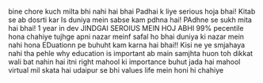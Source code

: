 bine chore kuch milta bhi nahi hai bhai
Padhai k liye serious hoja bhai!
Kitab se ab dosrti kar
Is duniya mein sabse kam pdhna hai!
PAdhne se sukh mita hai bhai!
1 year in dev
JINDGAI SEROIUS MEIN HOJ ABHI
99% pecentile hona chahiye tujhge
apni nazar meinf safal ho bhai duniya ki nazar mein nahi hona
EDuationn pe buhuht kam karna hai bhai!!
Kisi ne ye smjahaya nahi tha pehle why education is important 
ab main samjhta huon toh dikkat wali bat nahin hai itni right
mahool ki importance buhut jada hai
mahool virtual mil skata hai udaipur se bhi 
values life mein honi hi chahiye
